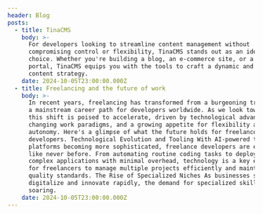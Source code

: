 ```yaml
---
header: Blog
posts:
  - title: TinaCMS
    body: >-
      For developers looking to streamline content management without
      compromising control or flexibility, TinaCMS stands out as an ideal
      choice. Whether you're building a blog, an e-commerce site, or a corporate
      portal, TinaCMS equips you with the tools to craft a dynamic and scalable
      content strategy.
    date: 2024-10-05T23:00:00.000Z
  - title: Freelancing and the future of work
    body: >-
      In recent years, freelancing has transformed from a burgeoning trend into
      a mainstream career path for developers worldwide. As we look toward 2024,
      this shift is poised to accelerate, driven by technological advancements,
      changing work paradigms, and a growing appetite for flexibility and
      autonomy. Here's a glimpse of what the future holds for freelance
      developers. Technological Evolution and Tooling With AI-powered tools and
      platforms becoming more sophisticated, freelance developers are empowered
      like never before. From automating routine coding tasks to deploying
      complex applications with minimal overhead, technology is a key enabler
      for freelancers to manage multiple projects efficiently and maintain
      quality standards. The Rise of Specialized Niches As businesses seek to
      digitalize and innovate rapidly, the demand for specialized skills is
      soaring. 
    date: 2024-10-05T23:00:00.000Z
---
```



